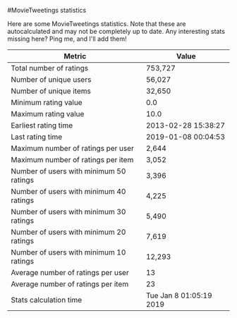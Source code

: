 #MovieTweetings statistics

Here are some MovieTweetings statistics. Note that these are autocalculated and may not be completely up to date. Any interesting stats missing here? Ping me, and I'll add them!

Metric | Value
--- | ---
Total number of ratings                 | 753,727
Number of unique users                  | 56,027
Number of unique items                  | 32,650
Minimum rating value                    | 0.0
Maximum rating value                    | 10.0
Earliest rating time                    | 2013-02-28 15:38:27
Last rating time                        | 2019-01-08 00:04:53
Maximum number of ratings per user      | 2,644
Maximum number of ratings per item      | 3,052
Number of users with minimum 50 ratings | 3,396
Number of users with minimum 40 ratings | 4,225
Number of users with minimum 30 ratings | 5,490
Number of users with minimum 20 ratings | 7,619
Number of users with minimum 10 ratings | 12,293
Average number of ratings per user      | 13
Average number of ratings per item      | 23
Stats calculation time                  | Tue Jan  8 01:05:19 2019

